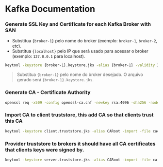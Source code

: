 # Kafka Documentation

### Generate SSL Key and Certificate for each Kafka Broker with SAN
- Substitua `{broker-1}` pelo nome do broker (exemplo: `broker-1`, `broker-2`, etc).
- Substitua `{localhost}` pelo IP que será usado para acessar o broker (exemplo: `127.0.0.1` para localhost).

```bash
keytool -keystore {broker-1}.keystore.jks -alias {broker-1} -validity 365 -genkey -keyalg RSA -storetype pkcs12
```
> Substitua `{broker-1}` pelo nome do broker desejado. O arquivo gerado será `{broker-1}.keystore.jks`.

### Generate CA - Certificate Authority
```bash
openssl req -x509 -config openssl-ca.cnf -newkey rsa:4096 -sha256 -nodes -out cacert.pem -outform PEM
```

### Import CA to client truststore, this add CA so that clients trust this CA
```bash
keytool -keystore client.truststore.jks -alias CARoot -import -file cacert.pem
```
### Provider truststore to brokers it should have all CA certificates that clients keys were signed by.
```bash
keytool -keystore server.truststore.jks -alias CARoot -import -file ca-cert 
```

